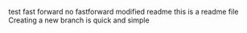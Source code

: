 test
fast forward
no fastforward
modified readme
this is a readme file
Creating a new branch is quick and simple
